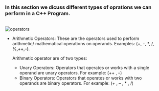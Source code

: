 ### In this section we dicuss different types of oprations we can perform in a C++ Program.
</br>
<img align="centre"  alt="operators" src="https://www.geeksforgeeks.org/wp-content/uploads/Operators-In-C.png" />

* Arithmetic Operators: These are the operators used to perform arithmetic/ mathematical operations on operands. Examples: (+, -, *, /, %,++,–). 
    
    Arithmetic operator are of two types:
    - Unary Operators: Operators that operates or works with a single operand are unary operators. For example: (++ , –)
    - Binary Operators: Operators that operates or works with two operands are binary operators. For example: (+ , – , * , /)